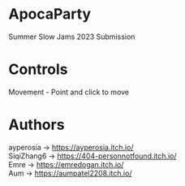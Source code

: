 # ApocaParty
Summer Slow Jams 2023 Submission

# Controls
Movement - Point and click to move

# Authors
ayperosia -> https://ayperosia.itch.io/  
SiqiZhang6 -> https://404-personnotfound.itch.io/  
Emre -> https://emredogan.itch.io/  
Aum -> https://aumpatel2208.itch.io/  

